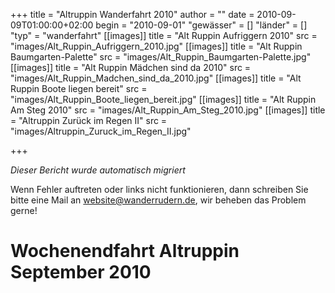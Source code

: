 +++
title = "Altruppin Wanderfahrt 2010"
author = ""
date = 2010-09-09T01:00:00+02:00
begin = "2010-09-01"
"gewässer" = []
"länder" = []
"typ" = "wanderfahrt"
[[images]]
title = "Alt Ruppin Aufriggern 2010"
src = "images/Alt_Ruppin_Aufriggern_2010.jpg"
[[images]]
title = "Alt Ruppin Baumgarten-Palette"
src = "images/Alt_Ruppin_Baumgarten-Palette.jpg"
[[images]]
title = "Alt Ruppin Mädchen sind da 2010"
src = "images/Alt_Ruppin_Madchen_sind_da_2010.jpg"
[[images]]
title = "Alt Ruppin Boote liegen bereit"
src = "images/Alt_Ruppin_Boote_liegen_bereit.jpg"
[[images]]
title = "Alt Ruppin Am Steg 2010"
src = "images/Alt_Ruppin_Am_Steg_2010.jpg"
[[images]]
title = "Altruppin Zurück im Regen II"
src = "images/Altruppin_Zuruck_im_Regen_II.jpg"

+++


*Dieser Bericht wurde automatisch migriert*

Wenn Fehler auftreten oder links nicht funktionieren, dann schreiben Sie bitte eine Mail an website@wanderrudern.de, wir beheben das Problem gerne!



# Wochenendfahrt Altruppin  September 2010


